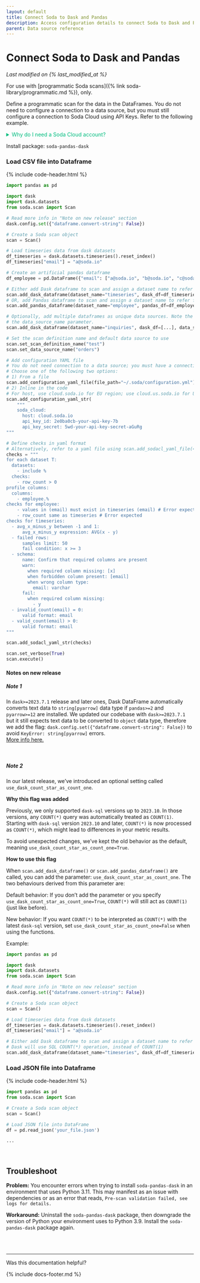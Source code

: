 ```yaml
---
layout: default
title: Connect Soda to Dask and Pandas
description: Access configuration details to connect Soda to Dask and Pandas.
parent: Data source reference
---
```


# Connect Soda to Dask and Pandas
*Last modified on {% last_modified_at %}* <br />

For use with [programmatic Soda scans]({% link soda-library/programmatic.md %}), only. 

Define a programmatic scan for the data in the DataFrames. You do not need to configure a connection to a data source, but you must still configure a connection to Soda Cloud using API Keys. Refer to the following example.

<details>
    <summary style="color:#00BC7E">Why do I need a Soda Cloud account?</summary>
To validate your account license or free trial, Soda Library must communicate with a Soda Cloud account via API keys. You create a set of API keys in your Soda Cloud account, then use them to configure the connection to Soda Library. <br /><a href="https://docs.soda.io/soda/get-started-roadmap.html#about-soda">Learn more</a><br /><br />
</details>


Install package: `soda-pandas-dask`


### Load CSV file into Dataframe

{% include code-header.html %}
```python
import pandas as pd

import dask
import dask.datasets
from soda.scan import Scan

# Read more info in "Note on new release" section
dask.config.set({"dataframe.convert-string": False})

# Create a Soda scan object
scan = Scan()

# Load timeseries data from dask datasets
df_timeseries = dask.datasets.timeseries().reset_index()
df_timeseries["email"] = "a@soda.io"

# Create an artificial pandas dataframe
df_employee = pd.DataFrame({"email": ["a@soda.io", "b@soda.io", "c@soda.io"]})

# Either add Dask dataframe to scan and assign a dataset name to refer from checks.yaml
scan.add_dask_dataframe(dataset_name="timeseries", dask_df=df_timeseries, data_source_name="orders")
# OR, add Pandas dataframe to scan and assign a dataset name to refer from checks.yaml
scan.add_pandas_dataframe(dataset_name="employee", pandas_df=df_employee, data_source_name="orders")

# Optionally, add multiple dataframes as unique data sources. Note the change of 
# the data_source_name parameter. 
scan.add_dask_dataframe(dataset_name="inquiries", dask_df=[...], data_source_name="customers")

# Set the scan definition name and default data source to use
scan.set_scan_definition_name("test")
scan.set_data_source_name("orders")

# Add configuration YAML file
# You do not need connection to a data source; you must have a connection to Soda Cloud
# Choose one of the following two options:
# 1) From a file
scan.add_configuration_yaml_file(file_path="~/.soda/configuration.yml")
# 2) Inline in the code
# For host, use cloud.soda.io for EU region; use cloud.us.soda.io for US region
scan.add_configuration_yaml_str(
    """
    soda_cloud:
      host: cloud.soda.io
      api_key_id: 2e0ba0cb-your-api-key-7b
      api_key_secret: 5wd-your-api-key-secret-aGuRg
"""

# Define checks in yaml format
# Alternatively, refer to a yaml file using scan.add_sodacl_yaml_file(<filepath>)
checks = """
for each dataset T:
  datasets:
    - include %
  checks:
    - row_count > 0
profile columns:
  columns:
    - employee.%
checks for employee:
    - values in (email) must exist in timeseries (email) # Error expected
    - row_count same as timeseries # Error expected
checks for timeseries:
  - avg_x_minus_y between -1 and 1:
      avg_x_minus_y expression: AVG(x - y)
  - failed rows:
      samples limit: 50
      fail condition: x >= 3
  - schema:
      name: Confirm that required columns are present
      warn:
        when required column missing: [x]
        when forbidden column present: [email]
        when wrong column type:
          email: varchar
      fail:
        when required column missing:
          - y
  - invalid_count(email) = 0:
      valid format: email
  - valid_count(email) > 0:
      valid format: email
"""

scan.add_sodacl_yaml_str(checks)

scan.set_verbose(True)
scan.execute()
```

#### Notes on new release

##### Note 1
 In `dask>=2023.7.1` release and later ones, Dask DataFrame automatically converts text data to `string[pyarrow]` data type if `pandas>=2` and `pyarrow>=12` are installed. We updated our codebase with `dask>=2023.7.1` but it still expects text data to be converted to `object` data type, therefore we add the flag: `dask.config.set({"dataframe.convert-string": False})` to avoid `KeyError: string[pyarrow]` errors. <br /><a href="https://docs.dask.org/en/stable/changelog.html#v2023-7-1">More info here.</a><br /><br />
<br />

##### Note 2
In our latest release, we’ve introduced an optional setting called `use_dask_count_star_as_count_one`. 

**Why this flag was added**


Previously, we only supported `dask-sql` versions up to `2023.10`. In those versions, any `COUNT(*)` query was automatically treated as `COUNT(1)`. Starting with `dask-sql` version `2023.10` and later, `COUNT(*)` is now processed as `COUNT(*)`, which might lead to differences in your metric results.

To avoid unexpected changes, we’ve kept the old behavior as the default, meaning `use_dask_count_star_as_count_one=True`.

**How to use this flag**

When `scan.add_dask_dataframe()` or `scan.add_pandas_dataframe()` are called, you can add the parameter: `use_dask_count_star_as_count_one`. The two behaviours derived from this parameter are:


Default behavior: If you don’t add the parameter or you specify `use_dask_count_star_as_count_one=True`, `COUNT(*)` will still act as `COUNT(1)` (just like before).


New behavior: If you want `COUNT(*)` to be interpreted as `COUNT(*)` with the latest `dask-sql` version, set `use_dask_count_star_as_count_one=False` when using the functions.

Example:

```python
import pandas as pd

import dask
import dask.datasets
from soda.scan import Scan

# Read more info in "Note on new release" section
dask.config.set({"dataframe.convert-string": False})

# Create a Soda scan object
scan = Scan()

# Load timeseries data from dask datasets
df_timeseries = dask.datasets.timeseries().reset_index()
df_timeseries["email"] = "a@soda.io"

# Either add Dask dataframe to scan and assign a dataset name to refer from checks.yaml
# Dask will use SQL COUNT(*) operation, instead of COUNT(1)
scan.add_dask_dataframe(dataset_name="timeseries", dask_df=df_timeseries, data_source_name="orders", use_dask_count_star_as_count_one=False)
```

### Load JSON file into Dataframe

{% include code-header.html %}
```python
import pandas as pd
from soda.scan import Scan

# Create a Soda scan object
scan = Scan()

# Load JSON file into DataFrame
df = pd.read_json('your_file.json')

...
```
<br />

## Troubleshoot

**Problem:** You encounter errors when trying to install `soda-pandas-dask` in an environment that uses Python 3.11. This may manifest as an issue with dependencies or as an error that reads, `Pre-scan validation failed, see logs for details.`

**Workaround:** Uninstall the `soda-pandas-dask` package, then downgrade the version of Python your environment uses to Python 3.9. Install the `soda-pandas-dask` package again. 

<br />
<br />

---

Was this documentation helpful?

<!-- LikeBtn.com BEGIN -->
<span class="likebtn-wrapper" data-theme="tick" data-i18n_like="Yes" data-ef_voting="grow" data-show_dislike_label="true" data-counter_zero_show="true" data-i18n_dislike="No"></span>
<script>(function(d,e,s){if(d.getElementById("likebtn_wjs"))return;a=d.createElement(e);m=d.getElementsByTagName(e)[0];a.async=1;a.id="likebtn_wjs";a.src=s;m.parentNode.insertBefore(a, m)})(document,"script","//w.likebtn.com/js/w/widget.js");</script>
<!-- LikeBtn.com END -->

{% include docs-footer.md %}